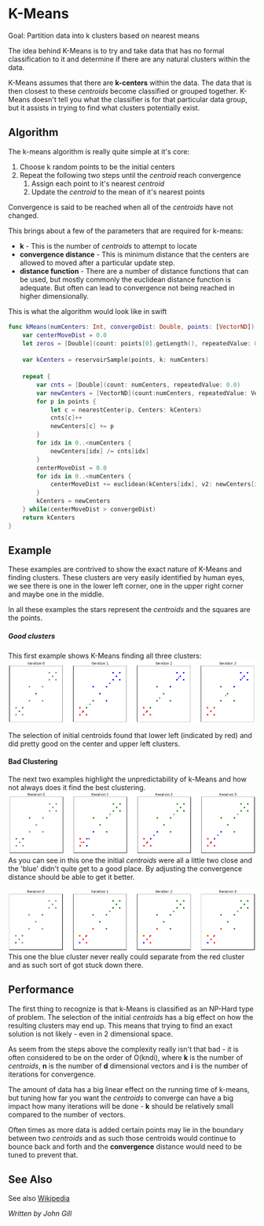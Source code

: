 # K-Means

Goal:  Partition data into k clusters based on nearest means

The idea behind K-Means is to try and take data that has no formal classification to it and determine if there are any natural clusters within the data.

K-Means assumes that there are **k-centers** within the data. The data that is then closest to these *centroids* become classified or grouped together. K-Means doesn't tell you what the classifier is for that particular data group, but it assists in trying to find what clusters potentially exist.

## Algorithm
The k-means algorithm is really quite simple at it's core:
1. Choose k random points to be the initial centers
2. Repeat the following two steps until the *centroid* reach convergence
    1. Assign each point to it's nearest *centroid*
    2. Update the *centroid* to the mean of it's nearest points

Convergence is said to be reached when all of the *centroids* have not changed.

This brings about a few of the parameters that are required for k-means:
- **k** -  This is the number of *centroids* to attempt to locate
- **convergence distance** - This is minimum distance that the centers are allowed to moved after a particular update step.
- **distance function** - There are a number of distance functions that can be used, but mostly commonly the euclidean distance function is adequate. But often can lead to convergence not being reached in higher dimensionally.

This is what the algorithm would look like in swift
```swift
func kMeans(numCenters: Int, convergeDist: Double, points: [VectorND]) -> [VectorND] {
    var centerMoveDist = 0.0
    let zeros = [Double](count: points[0].getLength(), repeatedValue: 0.0)

    var kCenters = reservoirSample(points, k: numCenters)

    repeat {
        var cnts = [Double](count: numCenters, repeatedValue: 0.0)
        var newCenters = [VectorND](count:numCenters, repeatedValue: VectorND(d:zeros))
        for p in points {
            let c = nearestCenter(p, Centers: kCenters)
            cnts[c]++
            newCenters[c] += p
        }
        for idx in 0..<numCenters {
            newCenters[idx] /= cnts[idx]
        }
        centerMoveDist = 0.0
        for idx in 0..<numCenters {
            centerMoveDist += euclidean(kCenters[idx], v2: newCenters[idx])
        }
        kCenters = newCenters
    } while(centerMoveDist > convergeDist)
    return kCenters
}
```

## Example
These examples are contrived to show the exact nature of K-Means and finding clusters. These clusters are very easily identified by human eyes, we see there is one in the lower left corner, one in the upper right corner and maybe one in the middle.

In all these examples the stars represent the *centroids* and the squares are the points.

##### Good clusters
This first example shows K-Means finding all three clusters:
![Good Clustering](Images/k_means_good.png)

The selection of initial centroids found that lower left (indicated by red) and did pretty good on the center and upper left clusters.

#### Bad Clustering
The next two examples highlight the unpredictability of k-Means and how not always does it find the best clustering.
![Bad Clustering 1](Images/k_means_bad1.png)
As you can see in this one the initial *centroids* were all a little two close and the 'blue' didn't quite get to a good place. By adjusting the convergence distance should be able to get it better.

![Bad Clustering 1](Images/k_means_bad2.png)
This one the blue cluster never really could separate from the red cluster and as such sort of got stuck down there.

## Performance
The first thing to recognize is that k-Means is classified as an NP-Hard type of problem. The selection of the initial *centroids* has a big effect on how the resulting clusters may end up. This means that trying to find an exact solution is not likely - even in 2 dimensional space.

As seem from the steps above the complexity really isn't that bad - it is often considered to be on the order of O(kndi), where **k** is the number of *centroids*, **n** is the number of **d** dimensional vectors and **i** is the number of iterations for convergence.

The amount of data has a big linear effect on the running time of k-means, but tuning how far you want the *centroids* to converge can have a big impact how many iterations will be done - **k** should be relatively small compared to the number of vectors.

Often times as more data is added certain points may lie in the boundary between two *centroids* and as such those centroids would continue to bounce back and forth and the **convergence** distance would need to be tuned to prevent that.

## See Also
See also [Wikipedia](https://en.wikipedia.org/wiki/K-means_clustering)

*Written by John Gill*
